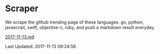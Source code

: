 # Scraper

We scrape the github trending page of these languages: go, python, javascript, swift, objective-c, ruby, and push a markdown result everyday.

[2017-11-13.md](https://github.com/henson/Scraper/blob/master/2017-11-13.md)

Last Updated: 2017-11-13 09:24:56